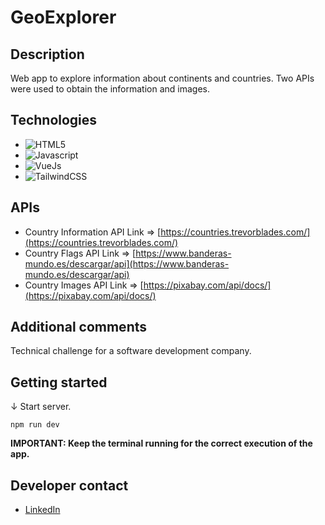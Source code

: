 # GeoExplorer

## Description

Web app to explore information about continents and countries. Two APIs were used to obtain the information and images.

## Technologies

- ![HTML5](https://img.shields.io/badge/html5-%23E34F26.svg?style=for-the-badge&logo=html5&logoColor=white)
- ![Javascript](https://img.shields.io/badge/javascript-%23323330.svg?style=for-the-badge&logo=javascript&logoColor=%23F7DF1E)
- ![VueJs](https://img.shields.io/badge/vue.js-%2335495e.svg?style=for-the-badge&logo=vuedotjs&logoColor=%234FC08D)
- ![TailwindCSS](https://img.shields.io/badge/tailwindcss-%2338B2AC.svg?style=for-the-badge&logo=tailwind-css&logoColor=white)

## APIs

- Country Information API Link => [https://countries.trevorblades.com/](https://countries.trevorblades.com/)
- Country Flags API Link => [https://www.banderas-mundo.es/descargar/api](https://www.banderas-mundo.es/descargar/api)
- Country Images API Link => [https://pixabay.com/api/docs/](https://pixabay.com/api/docs/)

## Additional comments

Technical challenge for a software development company.

## Getting started

↓ Start server.

```console
npm run dev
```

**IMPORTANT: Keep the terminal running for the correct execution of the app.**

## Developer contact

- [LinkedIn](https://www.linkedin.com/in/kevinmadrid-dev/)
